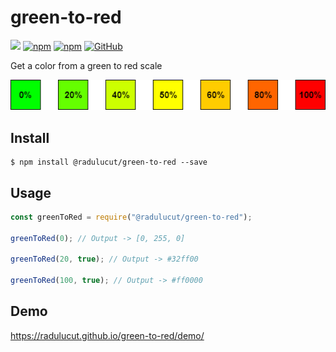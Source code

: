 # green-to-red

![](https://github.com/radulucut/green-to-red/workflows/Node%20CI/badge.svg)
[![npm](https://img.shields.io/npm/v/@radulucut/green-to-red)](https://www.npmjs.com/package/@radulucut/green-to-red)
[![npm](https://img.shields.io/npm/dt/@radulucut/green-to-red)](https://www.npmjs.com/package/@radulucut/green-to-red)
[![GitHub](https://img.shields.io/github/license/radulucut/green-to-red)](https://github.com/radulucut/green-to-red/blob/master/LICENSE)

Get a color from a green to red scale

![green-To-red](./demo/green-to-red.png)

## Install

```
$ npm install @radulucut/green-to-red --save
```

## Usage

```javascript
const greenToRed = require("@radulucut/green-to-red");

greenToRed(0); // Output -> [0, 255, 0]

greenToRed(20, true); // Output -> #32ff00

greenToRed(100, true); // Output -> #ff0000
```

## Demo

https://radulucut.github.io/green-to-red/demo/
